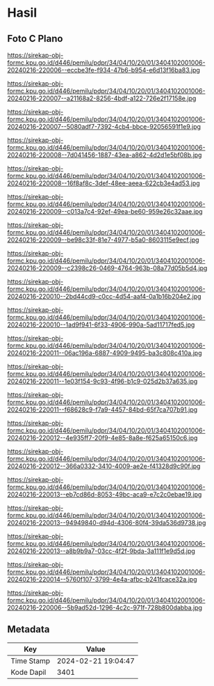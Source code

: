 # Hasil

## Foto C Plano

https://sirekap-obj-formc.kpu.go.id/d446/pemilu/pdpr/34/04/10/20/01/3404102001006-20240216-220006--eccbe3fe-f934-47b6-b954-e6d13f16ba83.jpg

https://sirekap-obj-formc.kpu.go.id/d446/pemilu/pdpr/34/04/10/20/01/3404102001006-20240216-220007--a21168a2-8256-4bdf-a122-726e2f17158e.jpg

https://sirekap-obj-formc.kpu.go.id/d446/pemilu/pdpr/34/04/10/20/01/3404102001006-20240216-220007--5080adf7-7392-4cb4-bbce-92056591f1e9.jpg

https://sirekap-obj-formc.kpu.go.id/d446/pemilu/pdpr/34/04/10/20/01/3404102001006-20240216-220008--7d041456-1887-43ea-a862-4d2d1e5bf08b.jpg

https://sirekap-obj-formc.kpu.go.id/d446/pemilu/pdpr/34/04/10/20/01/3404102001006-20240216-220008--16f8af8c-3def-48ee-aeea-622cb3e4ad53.jpg

https://sirekap-obj-formc.kpu.go.id/d446/pemilu/pdpr/34/04/10/20/01/3404102001006-20240216-220009--c013a7c4-92ef-49ea-be60-959e26c32aae.jpg

https://sirekap-obj-formc.kpu.go.id/d446/pemilu/pdpr/34/04/10/20/01/3404102001006-20240216-220009--be98c33f-81e7-4977-b5a0-8603115e9ecf.jpg

https://sirekap-obj-formc.kpu.go.id/d446/pemilu/pdpr/34/04/10/20/01/3404102001006-20240216-220009--c2398c26-0469-4764-963b-08a77d05b5d4.jpg

https://sirekap-obj-formc.kpu.go.id/d446/pemilu/pdpr/34/04/10/20/01/3404102001006-20240216-220010--2bd44cd9-c0cc-4d54-aaf4-0a1b16b204e2.jpg

https://sirekap-obj-formc.kpu.go.id/d446/pemilu/pdpr/34/04/10/20/01/3404102001006-20240216-220010--1ad9f941-6f33-4906-990a-5ad11717fed5.jpg

https://sirekap-obj-formc.kpu.go.id/d446/pemilu/pdpr/34/04/10/20/01/3404102001006-20240216-220011--06ac196a-6887-4909-9495-ba3c808c410a.jpg

https://sirekap-obj-formc.kpu.go.id/d446/pemilu/pdpr/34/04/10/20/01/3404102001006-20240216-220011--1e03f154-9c93-4f96-b1c9-025d2b37a635.jpg

https://sirekap-obj-formc.kpu.go.id/d446/pemilu/pdpr/34/04/10/20/01/3404102001006-20240216-220011--f68628c9-f7a9-4457-84bd-65f7ca707b91.jpg

https://sirekap-obj-formc.kpu.go.id/d446/pemilu/pdpr/34/04/10/20/01/3404102001006-20240216-220012--4e935ff7-20f9-4e85-8a8e-f625a65150c6.jpg

https://sirekap-obj-formc.kpu.go.id/d446/pemilu/pdpr/34/04/10/20/01/3404102001006-20240216-220012--366a0332-3410-4009-ae2e-f41328d9c90f.jpg

https://sirekap-obj-formc.kpu.go.id/d446/pemilu/pdpr/34/04/10/20/01/3404102001006-20240216-220013--eb7cd86d-8053-49bc-aca9-e7c2c0ebae19.jpg

https://sirekap-obj-formc.kpu.go.id/d446/pemilu/pdpr/34/04/10/20/01/3404102001006-20240216-220013--94949840-d94d-4306-80f4-39da536d9738.jpg

https://sirekap-obj-formc.kpu.go.id/d446/pemilu/pdpr/34/04/10/20/01/3404102001006-20240216-220013--a8b9b9a7-03cc-4f2f-9bda-3a111f1e9d5d.jpg

https://sirekap-obj-formc.kpu.go.id/d446/pemilu/pdpr/34/04/10/20/01/3404102001006-20240216-220014--5760f107-3799-4e4a-afbc-b241fcace32a.jpg

https://sirekap-obj-formc.kpu.go.id/d446/pemilu/pdpr/34/04/10/20/01/3404102001006-20240216-220006--5b9ad52d-1296-4c2c-971f-728b800dabba.jpg


## Metadata

| Key        | Value               |
| ---------- | ------------------- |
| Time Stamp | 2024-02-21 19:04:47 |
| Kode Dapil | 3401                |



